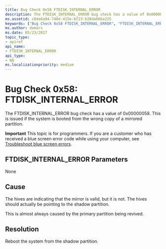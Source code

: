 ```yaml
---
title: Bug Check 0x58 FTDISK_INTERNAL_ERROR
description: The FTDISK_INTERNAL_ERROR bug check has a value of 0x00000058. This is issued if the system is booted from the wrong copy of a mirrored partition.
ms.assetid: c8de6a04-740d-415e-bf23-b28da066a225
keywords: ["Bug Check 0x58 FTDISK_INTERNAL_ERROR", "FTDISK_INTERNAL_ERROR"]
ms.author: domars
ms.date: 05/23/2017
topic_type:
- apiref
api_name:
- FTDISK_INTERNAL_ERROR
api_type:
- NA
ms.localizationpriority: medium
---
```


# Bug Check 0x58: FTDISK\_INTERNAL\_ERROR


The FTDISK\_INTERNAL\_ERROR bug check has a value of 0x00000058. This is issued if the system is booted from the wrong copy of a mirrored partition.

**Important** This topic is for programmers. If you are a customer who has received a blue screen error code while using your computer, see [Troubleshoot blue screen errors](http://windows.microsoft.com/windows-10/troubleshoot-blue-screen-errors).

## FTDISK\_INTERNAL\_ERROR Parameters


None

Cause
-----

The hives are indicating that the mirror is valid, but it is not. The hives should actually be pointing to the shadow partition.

This is almost always caused by the primary partition being revived.

Resolution
----------

Reboot the system from the shadow partition.

 

 




